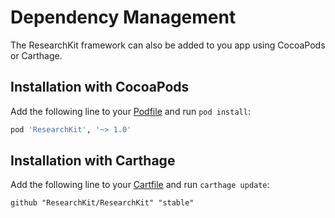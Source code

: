 Dependency Management
===========

The ResearchKit framework can also be added to you app using CocoaPods or Carthage.

Installation with CocoaPods
------------
Add the following line to your [Podfile](http://guides.cocoapods.org/syntax/podfile.html) and run `pod install`:

```ruby
pod 'ResearchKit', '~> 1.0'
```

Installation with Carthage
------------
Add the following line to your [Cartfile](https://github.com/Carthage/Carthage/blob/master/Documentation/Artifacts.md#cartfile) and run `carthage update`:

```
github "ResearchKit/ResearchKit" "stable"
```
